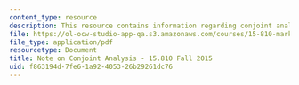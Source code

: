 ```yaml
---
content_type: resource
description: This resource contains information regarding conjoint analysis.
file: https://ol-ocw-studio-app-qa.s3.amazonaws.com/courses/15-810-marketing-management-analytics-frameworks-and-applications-fall-2015/f863194d7fe61a92405326b29261dc76_MIT15_810F15_Conjoint.pdf
file_type: application/pdf
resourcetype: Document
title: Note on Conjoint Analysis - 15.810 Fall 2015
uid: f863194d-7fe6-1a92-4053-26b29261dc76
---
```

